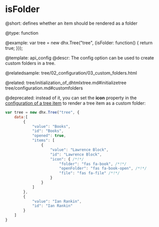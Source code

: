 isFolder
=============

@short: 
defines whether an item should be rendered as a folder




@type: function

@example: 
var tree = new dhx.Tree("tree", {isFolder: function() {
	return true;
}});


@template:	api_config
@descr: 
The config option can be used to create custom folders in a tree.

@relatedsample: tree/02_configuration/03_custom_folders.html

@related: tree/initialization_of_dhtmlxtree.md#initializetree
tree/configuration.md#customfolders

@deprecated: instead of it, you can set the **icon** property in the [configuration of a tree item](tree/api/tree_data_config.md) to render a tree item as a custom folder:

~~~js
var tree = new dhx.Tree("tree", {
    data:[
        {
            "value": "Books",
            "id": "Books",
            "opened": true,
			"items": [
				{
					"value": "Lawrence Block",
					"id": "Lawrence Block",
					"icon": { /*!*/
						"folder": "fas fa-book", /*!*/
						"openFolder": "fas fa-book-open", /*!*/
						"file": "fas fa-file" /*!*/
					}
				}
			]
		},
		{
			"value": "Ian Rankin",
			"id": "Ian Rankin"
		}
	]
}
~~~